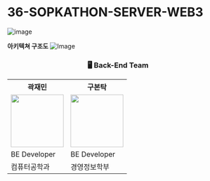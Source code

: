 # 36-SOPKATHON-SERVER-WEB3
![image](https://github.com/user-attachments/assets/c6788ab5-d518-43fa-b1bf-76f1bbc89e19)

**아키텍쳐 구조도**
![Image](https://github.com/user-attachments/assets/afcaae75-0294-48a5-a50d-d50471ce8346)

<div align="center">

### 🖥️ Back-End Team  
<table>
  <tr>
    <th>곽재민</th>
    <th>구본탁</th>
  </tr>
  <tr>
    <td>
      <img src="https://github.com/user-attachments/assets/30288ae1-f8f9-4409-a483-b9244a3df618" width="120px" height="120px"/>
    </td>
    <td>
      <img src="https://github.com/user-attachments/assets/d37a0305-9402-4252-bc86-80a297edc4f8" width="120px" height="120px"/>
    </td>
  </tr>
  <tr>
    <td>BE Developer</td>
    <td>BE Developer</td>
  </tr>
  <tr>
    <td>컴퓨터공학과</td>
    <td>경영정보학부</td>
  </tr>
</table>
</div>


